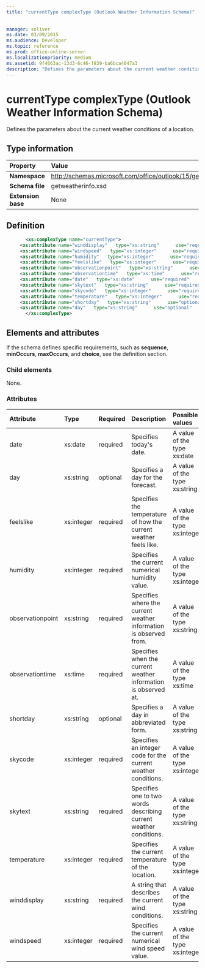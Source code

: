 ```yaml
---
title: "currentType complexType (Outlook Weather Information Schema)"
 
 
manager: soliver
ms.date: 03/09/2015
ms.audience: Developer
ms.topic: reference
ms.prod: office-online-server
ms.localizationpriority: medium
ms.assetid: 9f4663ac-13d3-6c46-f839-ba6bca4047a3
description: "Defines the parameters about the current weather conditions of a location."
---
```


# currentType complexType (Outlook Weather Information Schema)

Defines the parameters about the current weather conditions of a location.
  
## Type information

|Property |Value |
|:-----|:-----|
|**Namespace** <br/> |http://schemas.microsoft.com/office/outlook/15/getweatherinfo.xsd  <br/> |
|**Schema file** <br/> |getweatherinfo.xsd  <br/> |
|**Extension base** <br/> |None  <br/> |
   
## Definition

```XML
       <xs:complexType name="currentType">
     <xs:attribute name="winddisplay"   type="xs:string"      use="required"     />
     <xs:attribute name="windspeed"   type="xs:integer"      use="required"     />
     <xs:attribute name="humidity"   type="xs:integer"      use="required"     />
     <xs:attribute name="feelslike"   type="xs:integer"      use="required"     />
     <xs:attribute name="observationpoint"   type="xs:string"      use="required"     />
     <xs:attribute name="observationtime"   type="xs:time"      use="required"     />
     <xs:attribute name="date"   type="xs:date"      use="required"     />
     <xs:attribute name="skytext"   type="xs:string"      use="required"     />
     <xs:attribute name="skycode"   type="xs:integer"      use="required"     />
     <xs:attribute name="temperature"   type="xs:integer"      use="required"     />
     <xs:attribute name="shortday"   type="xs:string"      use="optional"     />
     <xs:attribute name="day"   type="xs:string"      use="optional"     />
       </xs:complexType>

```

## Elements and attributes

If the schema defines specific requirements, such as **sequence**, **minOccurs**, **maxOccurs**, and **choice**, see the definition section. 
  
### Child elements

None.
  
### Attributes

|**Attribute**|**Type**|**Required**|**Description**|**Possible values**|
|:-----|:-----|:-----|:-----|:-----|
|date  <br/> |xs:date  <br/> |required  <br/> |Specifies today's date. |A value of the type xs:date  <br/> |
|day  <br/> |xs:string  <br/> |optional  <br/> |Specifies a day for the forecast. |A value of the type xs:string  <br/> |
|feelslike  <br/> |xs:integer  <br/> |required  <br/> |Specifies the temperature of how the current weather feels like. |A value of the type xs:integer  <br/> |
|humidity  <br/> |xs:integer  <br/> |required  <br/> |Specifies the current numerical humidity value. |A value of the type xs:integer  <br/> |
|observationpoint  <br/> |xs:string  <br/> |required  <br/> |Specifies where the current weather information is observed from. |A value of the type xs:string  <br/> |
|observationtime  <br/> |xs:time  <br/> |required  <br/> |Specifies when the current weather information is observed at. |A value of the type xs:time  <br/> |
|shortday  <br/> |xs:string  <br/> |optional  <br/> |Specifies a day in abbreviated form. |A value of the type xs:string  <br/> |
|skycode  <br/> |xs:integer  <br/> |required  <br/> |Specifies an integer code for the current weather conditions. |A value of the type xs:integer  <br/> |
|skytext  <br/> |xs:string  <br/> |required  <br/> |Specifies one to two words describing current weather conditions. |A value of the type xs:string  <br/> |
|temperature  <br/> |xs:integer  <br/> |required  <br/> |Specifies the current temperature of the location. |A value of the type xs:integer  <br/> |
|winddisplay  <br/> |xs:string  <br/> |required  <br/> |A string that describes the current wind conditions. |A value of the type xs:string  <br/> |
|windspeed  <br/> |xs:integer  <br/> |required  <br/> |Specifies the current numerical wind speed value. |A value of the type xs:integer  <br/> |
   

